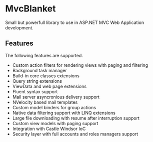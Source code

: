 MvcBlanket
==========

Small but powerfull library to use in ASP.NET MVC Web Application development.


Features
--------

The following features are supported.

* Custom action filters for rendering views with paging and filtering
* Background task manager
* Build-in core classes extensions
* Query string extensions
* ViewData and web page extensions
* Fluent syntax support
* Mail server asyncronious delivery support
* NVelocity based mail templates
* Custom model binders for group actions
* Native data filtering support with LINQ extensions
* Large file downloading with resume after interruption support
* Custom view models with paging support
* Integration with Castle Windsor IoC
* Security layer with full accounts and roles managers support

